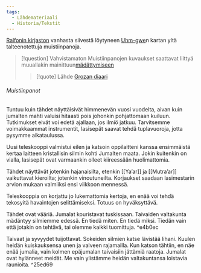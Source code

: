 ```yaml
---
tags:
  - Lähdemateriaali
  - Historia/Tekstit
---
```

[Ralfonin kirjaston](Ralfonin%20kirjasto.md) vanhasta siivestä löytyneen [Uhm-gwe](Uhm-gwe)n kartan yltä talteenotettuja muistiinpanoja.

>[!question] Vahvistamaton
>Muistiinpanojen kuvaukset saattavat liittyä muuallakin mainittuun[mädättymiseen](Mädättyminen.md) 
>>[!quote] Lähde
>>[Grozan diaari](Grozan%20diaari.md) 

###### Muistiinpanot

Tuntuu kuin tähdet näyttäisivät himmenevän vuosi vuodelta, aivan kuin jumalten mahti valuisi hitaasti pois johonkin pohjattomaan kuiluun. Tutkimukset eivät voi edetä ajallaan, jos ilmiö jatkuu. Tarvitsemme voimakkaammat instrumentit, lasisepät saavat tehdä tuplavuoroja, jotta pysymme aikataulussa.

Uusi teleskooppi valmistui eilen ja katsoin oppilaitteni kanssa ensimmäistä kertaa laitteen kristallisin silmin kohti Jumalten maata. Jokin kuitenkin on vialla, lasisepät ovat varmaankin olleet kiireessään huolimattomia. 

Tähdet näyttävät jotenkin hajanaisilta, etenkin [[Ya’ar]] ja [[Mutra’ar]] vaikuttavat kieroilta; jotenkin vinoutuneilta. Korjaukset saadaan lasimestarin arvion mukaan valmiiksi ensi viikkoon mennessä.

Teleskooppia on korjattu jo lukemattomia kertoja, en enää voi tehdä tekosyitä havaintojen selittämiseksi. Totuus on hyväksyttävä. 

Tähdet ovat vääriä. Jumalat kouristavat tuskissaan. Taivaiden valtakunta mädäntyy silmiemme edessä. En tiedä miten. En tiedä miksi. Tiedän vain että jotakin on tehtävä, tai olemme kaikki tuomittuja. ^e4b0ec

Taivaat ja syvyydet tuijottavat. Sokeiden silmien katse lävistää lihani. Kuulen heidän kuiskauksensa unen ja valveen rajamailla. Kun katson tähtiin, en näe enää jumalia, vain kolmen epäjumalan taivaisiin jättämiä raatoja. Jumalat ovat hylänneet meidät. Me vain ylistämme heidän valtakuntansa loistavia raunioita. ^25ed69